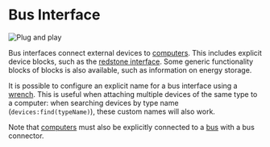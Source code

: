 # Bus Interface
![Plug and play](item:oc2r:bus_interface)

Bus interfaces connect external devices to [computers](computer.md). This includes explicit device blocks, such as the [redstone interface](redstone_interface.md). Some generic functionality blocks of blocks is also available, such as information on energy storage.

It is possible to configure an explicit name for a bus interface using a [wrench](../item/wrench.md). This is useful when attaching multiple devices of the same type to a computer: when searching devices by type name (`devices:find(typeName)`), these custom names will also work.
 
Note that [computers](computer.md) must also be explicitly connected to a [bus](bus_cable.md) with a bus connector.
